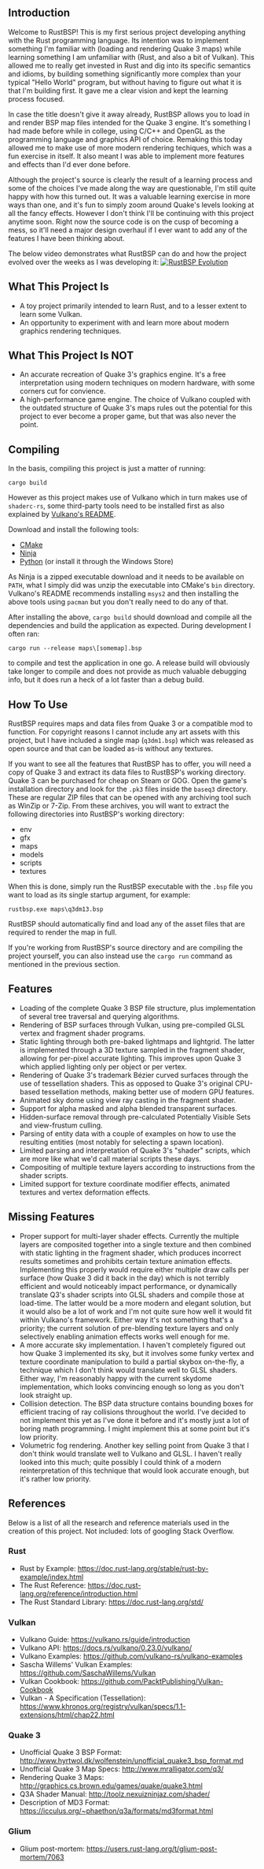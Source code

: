 ## Introduction
Welcome to RustBSP! This is my first serious project developing anything with the Rust programming language. Its intention was to implement something I'm familiar with (loading and rendering Quake 3 maps) while learning something I am unfamiliar with (Rust, and also a bit of Vulkan). This allowed me to really get invested in Rust and dig into its specific semantics and idioms, by building something significantly more complex than your typical "Hello World" program, but without having to figure out what it is that I'm building first. It gave me a clear vision and kept the learning process focused.

In case the title doesn't give it away already, RustBSP allows you to load in and render BSP map files intended for the Quake 3 engine. It's something I had made before while in college, using C/C++ and OpenGL as the programming language and graphics API of choice. Remaking this today allowed me to make use of more modern rendering techiques, which was a fun exercise in itself. It also meant I was able to implement more features and effects than I'd ever done before.

Although the project's source is clearly the result of a learning process and some of the choices I've made along the way are questionable, I'm still quite happy with how this turned out. It was a valuable learning exercise in more ways than one, and it's fun to simply zoom around Quake's levels looking at all the fancy effects. However I don't think I'll be continuing with this project anytime soon. Right now the source code is on the cusp of becoming a mess, so it'll need a major design overhaul if I ever want to add any of the features I have been thinking about.

The below video demonstrates what RustBSP can do and how the project evolved over the weeks as I was developing it:
[![RustBSP Evolution](https://img.youtube.com/vi/tWlpmB3unrY/maxresdefault.jpg)](https://youtu.be/tWlpmB3unrY)

## What This Project Is
* A toy project primarily intended to learn Rust, and to a lesser extent to learn some Vulkan.
* An opportunity to experiment with and learn more about modern graphics rendering techniques.

## What This Project Is NOT
* An accurate recreation of Quake 3's graphics engine. It's a free interpretation using modern techniques on modern hardware, with some corners cut for convience.
* A high-performance game engine. The choice of Vulkano coupled with the outdated structure of Quake 3's maps rules out the potential for this project to ever become a proper game, but that was also never the point.

## Compiling
In the basis, compiling this project is just a matter of running:
```
cargo build
```
However as this project makes use of Vulkano which in turn makes use of `shaderc-rs`, some third-party tools need to be installed first as also explained by [Vulkano's README](https://github.com/vulkano-rs/vulkano).

Download and install the following tools:
* [CMake](https://cmake.org/download/)
* [Ninja](https://github.com/ninja-build/ninja/releases)
* [Python](https://www.python.org/downloads/) (or install it through the Windows Store)

As Ninja is a zipped executable download and it needs to be available on `PATH`, what I simply did was unzip the executable into CMake's `bin` directory.
Vulkano's README recommends installing `msys2` and then installing the above tools using `pacman` but you don't really need to do any of that.

After installing the above, `cargo build` should download and compile all the dependencies and build the application as expected. During development I often ran:
```
cargo run --release maps\[somemap].bsp
```
to compile and test the application in one go. A release build will obviously take longer to compile and does not provide as much valuable debugging info, but it does run a heck of a lot faster than a debug build.

## How To Use
RustBSP requires maps and data files from Quake 3 or a compatible mod to function. For copyright reasons I cannot include any art assets with this project, but I have included a single map (`q3dm1.bsp`) which was released as open source and that can be loaded as-is without any textures.

If you want to see all the features that RustBSP has to offer, you will need a copy of Quake 3 and extract its data files to RustBSP's working directory. Quake 3 can be purchased for cheap on Steam or GOG. Open the game's installation directory and look for the `.pk3` files inside the `baseq3` directory. These are regular ZIP files that can be opened with any archiving tool such as WinZip or 7-Zip. From these archives, you will want to extract the following directories into RustBSP's working directory:

* env
* gfx
* maps
* models
* scripts
* textures

When this is done, simply run the RustBSP executable with the `.bsp` file you want to load as its single startup argument, for example:
```
rustbsp.exe maps\q3dm13.bsp
```
RustBSP should automatically find and load any of the asset files that are required to render the map in full.

If you're working from RustBSP's source directory and are compiling the project yourself, you can also instead use the `cargo run` command as mentioned in the previous section.

## Features
* Loading of the complete Quake 3 BSP file structure, plus implementation of several tree traversal and querying algorithms.
* Rendering of BSP surfaces through Vulkan, using pre-compiled GLSL vertex and fragment shader programs.
* Static lighting through both pre-baked lightmaps and lightgrid. The latter is implemented through a 3D texture sampled in the fragment shader, allowing for per-pixel accurate lighting. This improves upon Quake 3 which applied lighting only per object or per vertex.
* Rendering of Quake 3's trademark Bézier curved surfaces through the use of tessellation shaders. This as opposed to Quake 3's original CPU-based tessellation methods, making better use of modern GPU features.
* Animated sky dome using view ray casting in the fragment shader.
* Support for alpha masked and alpha blended transparent surfaces.
* Hidden-surface removal through pre-calculated Potentially Visible Sets and view-frustum culling.
* Parsing of entity data with a couple of examples on how to use the resulting entities (most notably for selecting a spawn location).
* Limited parsing and interpretation of Quake 3's "shader" scripts, which are more like what we'd call material scripts these days.
* Compositing of multiple texture layers according to instructions from the shader scripts.
* Limited support for texture coordinate modifier effects, animated textures and vertex deformation effects.

## Missing Features
* Proper support for multi-layer shader effects. Currently the multiple layers are composited together into a single texture and then combined with static lighting in the fragment shader, which produces incorrect results sometimes and prohibits certain texture animation effects. Implementing this properly would require either multiple draw calls per surface (how Quake 3 did it back in the day) which is not terribly efficient and would noticeably impact performance, or dynamically translate Q3's shader scripts into GLSL shaders and compile those at load-time. The latter would be a more modern and elegant solution, but it would also be a lot of work and I'm not quite sure how well it would fit within Vulkano's framework. Either way it's not something that's a priority; the current solution of pre-blending texture layers and only selectively enabling animation effects works well enough for me.
* A more accurate sky implementation. I haven't completely figured out how Quake 3 implemented its sky, but it involves some funky vertex and texture coordinate manipulation to build a partial skybox on-the-fly, a technique which I don't think would translate well to GLSL shaders. Either way, I'm reasonably happy with the current skydome implementation, which looks convincing enough so long as you don't look straight up.
* Collision detection. The BSP data structure contains bounding boxes for efficient tracing of ray collisions throughout the world. I've decided to not implement this yet as I've done it before and it's mostly just a lot of boring math programming. I might implement this at some point but it's low priority.
* Volumetric fog rendering. Another key selling point from Quake 3 that I don't think would translate well to Vulkano and GLSL. I haven't really looked into this much; quite possibly I could think of a modern reinterpretation of this technique that would look accurate enough, but it's rather low priority.

## References

Below is a list of all the research and reference materials used in the creation of this project. Not included: lots of googling Stack Overflow.

### Rust
* Rust by Example: https://doc.rust-lang.org/stable/rust-by-example/index.html
* The Rust Reference: https://doc.rust-lang.org/reference/introduction.html
* The Rust Standard Library: https://doc.rust-lang.org/std/

### Vulkan
* Vulkano Guide: https://vulkano.rs/guide/introduction
* Vulkano API: https://docs.rs/vulkano/0.23.0/vulkano/
* Vulkano Examples: https://github.com/vulkano-rs/vulkano-examples
* Sascha Willems' Vulkan Examples: https://github.com/SaschaWillems/Vulkan
* Vulkan Cookbook: https://github.com/PacktPublishing/Vulkan-Cookbook
* Vulkan - A Specification (Tessellation): https://www.khronos.org/registry/vulkan/specs/1.1-extensions/html/chap22.html

### Quake 3
* Unofficial Quake 3 BSP Format: http://www.hyrtwol.dk/wolfenstein/unofficial_quake3_bsp_format.md
* Unofficial Quake 3 Map Specs: http://www.mralligator.com/q3/
* Rendering Quake 3 Maps: http://graphics.cs.brown.edu/games/quake/quake3.html
* Q3A Shader Manual: http://toolz.nexuizninjaz.com/shader/
* Description of MD3 Format: https://icculus.org/~phaethon/q3a/formats/md3format.html

### Glium
* Glium post-mortem: https://users.rust-lang.org/t/glium-post-mortem/7063
